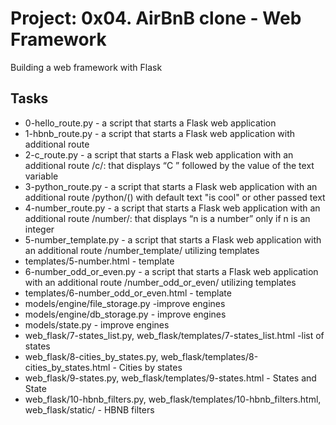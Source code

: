 
# Project: 0x04. AirBnB clone - Web Framework
Building a web framework with Flask  
## Tasks
- 0-hello_route.py -  a script that starts a Flask web application
- 1-hbnb_route.py - a script that starts a Flask web application with additional route
- 2-c_route.py - a script that starts a Flask web application with an additional route /c/<text>: that displays “C ” followed by the value of the text variable
- 3-python_route.py - a script that starts a Flask web application with an additional route /python/(<text>) with default text "is cool" or other passed text
- 4-number_route.py - a script that starts a Flask web application with an additional route /number/<n>: that displays “n is a number” only if n is an integer
- 5-number_template.py -  a script that starts a Flask web application with an additional route /number_template/<n> utilizing templates
- templates/5-number.html - template
- 6-number_odd_or_even.py - a script that starts a Flask web application with an additional route /number_odd_or_even/<n> utilizing templates
- templates/6-number_odd_or_even.html - template
- models/engine/file_storage.py -improve engines
- models/engine/db_storage.py - improve engines
- models/state.py - improve engines
- web_flask/7-states_list.py, web_flask/templates/7-states_list.html -list of states
- web_flask/8-cities_by_states.py, web_flask/templates/8-cities_by_states.html - Cities by states
- web_flask/9-states.py, web_flask/templates/9-states.html -  States and State
- web_flask/10-hbnb_filters.py, web_flask/templates/10-hbnb_filters.html, web_flask/static/ - HBNB filters
